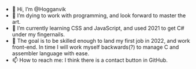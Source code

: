 - 👋 Hi, I’m @Hogganvik
- 👀 I’m dying to work with programming, and look forward to master the art.
- 🌱 I’m currently learning CSS and JavaScript, and used 2021 to get C# under my fingernails.
- 💞️ The goal is to be skilled enough to land my first job in 2022, and work front-end. In time I will work myself backwards(?) to manage C and assembler language with ease.
- 📫 How to reach me: I think there is a contact button in GitHub. 

<!---
Hogganvik/Hogganvik is a ✨ special ✨ repository because its `README.md` (this file) appears on your GitHub profile.
You can click the Preview link to take a look at your changes.
--->
